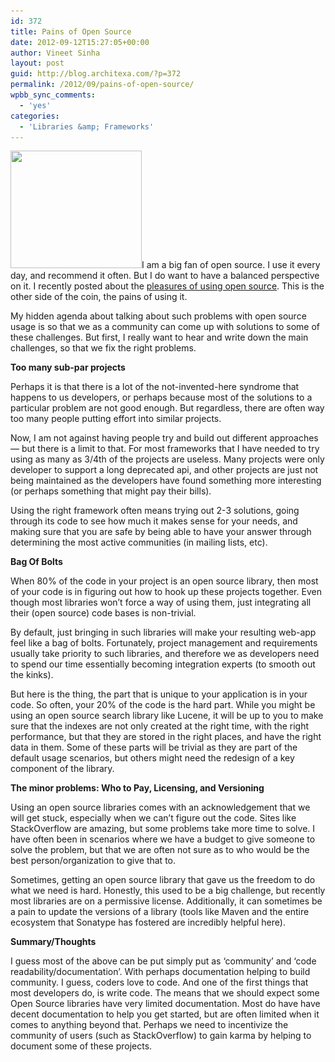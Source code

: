```yaml
---
id: 372
title: Pains of Open Source
date: 2012-09-12T15:27:05+00:00
author: Vineet Sinha
layout: post
guid: http://blog.architexa.com/?p=372
permalink: /2012/09/pains-of-open-source/
wpbb_sync_comments:
  - 'yes'
categories:
  - 'Libraries &amp; Frameworks'
---
```

<!--S-ButtonZ 1.1.5 Start-->

<div style="float: left; width: 42px; padding-right: 10px; margin: 0 -52px 0 0; position: relative; left: -62px; top: 8px">
</div>

<!--S-ButtonZ 1.1.5 End-->

<img class="alignright size-medium wp-image-350" title="Open-Source" src="assets/uploads/2012/05/Open-Source-1-300x269.jpg" alt="" width="210" height="188" srcset="assets/uploads/2012/05/Open-Source-1-300x269.jpg 300w, assets/uploads/2012/05/Open-Source-1.jpg 550w" sizes="(max-width: 210px) 100vw, 210px" />I am a big fan of open source. I use it every day, and recommend it often. But I do want to have a balanced perspective on it. I recently posted about the [pleasures of using open source](http://blog.architexa.com/2012/05/pleasures-of-open-source/). This is the other side of the coin, the pains of using it.

My hidden agenda about talking about such problems with open source usage is so that we as a community can come up with solutions to some of these challenges. But first, I really want to hear and write down the main challenges, so that we fix the right problems.<!--more-->

**Too many sub-par projects**

Perhaps it is that there is a lot of the not-invented-here syndrome that happens to us developers, or perhaps because most of the solutions to a particular problem are not good enough. But regardless, there are often way too many people putting effort into similar projects.

Now, I am not against having people try and build out different approaches &#8212; but there is a limit to that. For most frameworks that I have needed to try using as many as 3/4th of the projects are useless. Many projects were only developer to support a long deprecated api, and other projects are just not being maintained as the developers have found something more interesting (or perhaps something that might pay their bills).

Using the right framework often means trying out 2-3 solutions, going through its code to see how much it makes sense for your needs, and making sure that you are safe by being able to have your answer through determining the most active communities (in mailing lists, etc).

**Bag Of Bolts**

When 80% of the code in your project is an open source library, then most of your code is in figuring out how to hook up these projects together. Even though most libraries won&#8217;t force a way of using them, just integrating all their (open source) code bases is non-trivial.

By default, just bringing in such libraries will make your resulting web-app feel like a bag of bolts. Fortunately, project management and requirements usually take priority to such libraries, and therefore we as developers need to spend our time essentially becoming integration experts (to smooth out the kinks).

But here is the thing, the part that is unique to your application is in your code. So often, your 20% of the code is the hard part. While you might be using an open source search library like Lucene, it will be up to you to make sure that the indexes are not only created at the right time, with the right performance, but that they are stored in the right places, and have the right data in them. Some of these parts will be trivial as they are part of the default usage scenarios, but others might need the redesign of a key component of the library.

**The minor problems: Who to Pay, Licensing, and Versioning**

Using an open source libraries comes with an acknowledgement that we will get stuck, especially when we can&#8217;t figure out the code. Sites like StackOverflow are amazing, but some problems take more time to solve. I have often been in scenarios where we have a budget to give someone to solve the problem, but that we are often not sure as to who would be the best person/organization to give that to.

Sometimes, getting an open source library that gave us the freedom to do what we need is hard. Honestly, this used to be a big challenge, but recently most libraries are on a permissive license. Additionally, it can sometimes be a pain to update the versions of a library (tools like Maven and the entire ecosystem that Sonatype has fostered are incredibly helpful here).

**Summary/Thoughts**

I guess most of the above can be put simply put as &#8216;community&#8217; and &#8216;code readability/documentation&#8217;. With perhaps documentation helping to build community. I guess, coders love to code. And one of the first things that most developers do, is write code. The means that we should expect some Open Source libraries have very limited documentation. Most do have have decent documentation to help you get started, but are often limited when it comes to anything beyond that. Perhaps we need to incentivize the community of users (such as StackOverflow) to gain karma by helping to document some of these projects.

<div style="clear:both;">
  &nbsp;
</div>